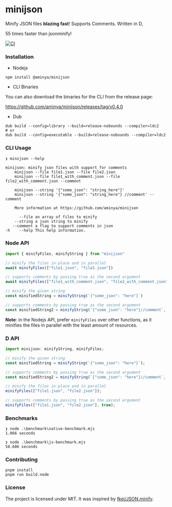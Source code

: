 # minijson

Minify JSON files **blazing fast**! Supports Comments. Written in D,

55 times faster than jsonminify!

[![CI](https://github.com/aminya/minijson/actions/workflows/CI.yml/badge.svg)](https://github.com/aminya/minijson/actions/workflows/CI.yml)

### Installation

- Nodejs

```
npm install @aminya/minijson
```

- CLI Binaries

You can also download the binaries for the CLI from the release page:

https://github.com/aminya/minijson/releases/tag/v0.4.0

- Dub

```
dub build --config=library --build=release-nobounds --compiler=ldc2
# or
dub build --config=executable --build=release-nobounds --compiler=ldc2
```

### CLI Usage

```shell
❯ minijson --help

minijson: minify json files with support for comments
    minijson --file file1.json --file file2.json
    minijson --file file1_with_comment.json --file file2_with_comment.json --comment

    minijson --string '{"some_json": "string_here"}'
    minijson --string '{"some_json": "string_here"} //comment' --comment

    More information at https://github.com/aminya/minijson

      --file an array of files to minify
    --string a json string to minify
   --comment a flag to support comments in json
-h    --help This help information.
```

### Node API

```js
import { minifyFiles, minifyString } from "minijson"

// minify the files in-place and in parallel
await minifyFiles(["file1.json", "file2.json"])

// supports comments by passing true as the second argument
await minifyFiles(["file1_with_comment.json", "file2_with_comment.json"], true)

// minify the given string
const minifiedString = minifyString(`{"some_json": "here"}`)

// supports comments by passing true as the second argument
const minifiedString2 = minifyString(`{"some_json": "here"}//comment`, true)
```

**Note**: in the Nodejs API, prefer `minifyFiles` over other functions, as it minifies the files in parallel with the least amount of resources.

### D API

```js
import minijson: minifyString, minifyFiles;

// minify the given string
const minifiedString = minifyString(`{"some_json": "here"}`);

// supports comments by passing true as the second argument
const minifiedString2 = minifyString(`{"some_json": "here"}//comment`, true);

// minify the files in-place and in parallel
minifyFiles(["file1.json", "file2.json"]);

// supports comments by passing true as the second argument
minifyFiles(["file1.json", "file2.json"], true);
```

### Benchmarks

```
❯ node .\benchmark\native-benchmark.mjs
1.066 seconds

❯ node .\benchmark\js-benchmark.mjs
58.686 seconds
```

### Contributing

```
pnpm install
pnpm run build.node
```

### License

The project is licensed under MIT. It was inspired by [fkei/JSON.minify](https://github.com/fkei/JSON.minify).
